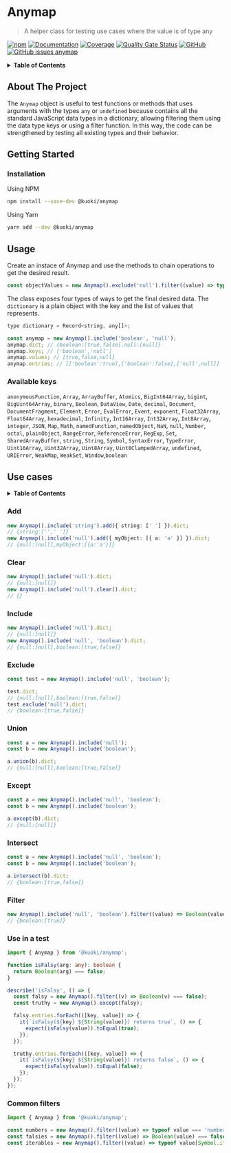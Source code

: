 # Anymap

> A helper class for testing use cases where the value is of type any

[![npm](https://img.shields.io/npm/v/@kuoki/anymap?logo=npm&style=flat-square)](https://www.npmjs.com/package/@kuoki/anymap)
[![Documentation](https://img.shields.io/badge/documentation-done-blue?style=flat-square)](https://ricardojbarrios.github.io/kuoki/anymap/)
[![Coverage](https://img.shields.io/sonar/coverage/kuoki-anymap/master?server=https%3A%2F%2Fsonarcloud.io&style=flat-square)](https://ricardojbarrios.github.io/kuoki/anymap/coverage/)
[![Quality Gate Status](https://img.shields.io/sonar/quality_gate/kuoki-anymap?logo=sonarcloud&server=https%3A%2F%2Fsonarcloud.io&style=flat-square)](https://sonarcloud.io/project/overview?id=kuoki-anymap)
[![GitHub](https://img.shields.io/github/license/ricardojbarrios/kuoki?style=flat-square)](https://github.com/RicardoJBarrios/kuoki/blob/main/LICENSE.md)
[![GitHub issues anymap](https://img.shields.io/github/issues/ricardojbarrios/kuoki/anymap?logo=github&label=issues&style=flat-square)](https://github.com/RicardoJBarrios/kuoki/labels/anymap)

<details>
  <summary><strong>Table of Contents</strong></summary>
  <ol>
    <li><a href="#about-the-project">About The Project</a></li>
    <li><a href="#getting-started">Getting Started</a></li>
    <li><a href="#usage">Usage</a></li>
  </ol>
</details>

## About The Project

The `Anymap` object is useful to test functions or methods that uses arguments with the types `any` or `undefined` because contains all the standard JavaScript data types in a dictionary, allowing filtering them using the data type keys or using a filter function. In this way, the code can be strengthened by testing all existing types and their behavior.

## Getting Started

### Installation

Using NPM

```sh
npm install --save-dev @kuoki/anymap
```

Using Yarn

```sh
yarn add --dev @kuoki/anymap
```

## Usage

Create an instace of Anymap and use the methods to chain operations to get the desired result.

```js
const objectValues = new Anymap().exclude('null').filter((value) => typeof value === 'object').values;
```

The class exposes four types of ways to get the final desired data.
The `dictionary` is a plain object with the key and the list of values that represents.

```js
type dictionary = Record<string, any[]>;
```

```js
const anymap = new Anymap().include('boolean', 'null');
anymap.dict; // {boolean:[true,false],null:[null]}
anymap.keys; // ['boolean','null']
anymap.values; // [true,false,null]
anymap.entries; // [['boolean':true],['boolean':false],['null',null]]
```

### Available keys

`anonymousFunction`, `Array`, `ArrayBuffer`, `Atomics`, `BigInt64Array`, `bigint`, `BigUint64Array`, `binary`, `Boolean`, `DataView`, `Date`, `decimal`, `Document`, `DocumentFragment`, `Element`, `Error`, `EvalError`, `Event`, `exponent`, `Float32Array`, `Float64Array`, `hexadecimal`, `Infinity`, `Int16Array`, `Int32Array`, `Int8Array`, `integer`, `JSON`, `Map`, `Math`, `namedFunction`, `namedObject`, `NaN`, `null`, `Number`, `octal`, `plainObject`, `RangeError`, `ReferenceError`, `RegExp`, `Set`, `SharedArrayBuffer`, `string`, `String`, `Symbol`, `SyntaxError`, `TypeError`, `Uint16Array`, `Uint32Array`, `Uint8Array`, `Uint8ClampedArray`, `undefined`, `URIError`, `WeakMap`, `WeakSet`, `Window`,`boolean`

## Use cases

<details>
  <summary><strong>Table of Contents</strong></summary>
  <ol>
    <li><a href="#add">Add</a></li>
    <li><a href="#clear">Clear</a></li>
    <li><a href="#include">Include</a></li>
    <li><a href="#exclude">Exclude</a></li>
    <li><a href="#union">Union</a></li>
    <li><a href="#except">Except</a></li>
    <li><a href="#filter">Filter</a></li>
    <li><a href="#intersect">Intersect</a></li>
    <li><a href="#use-in-a-test">Use in a test</a></li>
    <li><a href="#common-filters">Common filters</a></li>
  </ol>
</details>

### Add

```ts
new Anymap().include('string').add({ string: [' '] }).dict;
// {string:['',' ']}
new Anymap().include('null').add({ myObject: [{ a: 'a' }] }).dict;
// {null:[null],myObject:[{a:'a'}]}
```

### Clear

```ts
new Anymap().include('null').dict;
// {null:[null]}
new Anymap().include('null').clear().dict;
// {}
```

### Include

```ts
new Anymap().include('null').dict;
// {null:[null]}
new Anymap().include('null', 'boolean').dict;
// {null:[null],boolean:[true,false]}
```

### Exclude

```ts
const test = new Anymap().include('null', 'boolean');

test.dict;
// {null:[null],boolean:[true,false]}
test.exclude('null').dict;
// {boolean:[true,false]}
```

### Union

```ts
const a = new Anymap().include('null');
const b = new Anymap().include('boolean');

a.union(b).dict;
// {null:[null],boolean:[true,false]}
```

### Except

```ts
const a = new Anymap().include('null', 'boolean');
const b = new Anymap().include('boolean');

a.except(b).dict;
// {null:[null]}
```

### Intersect

```ts
const a = new Anymap().include('null', 'boolean');
const b = new Anymap().include('boolean');

a.intersect(b).dict;
// {boolean:[true,false]}
```

### Filter

```ts
new Anymap().include('null', 'boolean').filter((value) => Boolean(value)).dict;
// {boolean:[true]}
```

### Use in a test

```ts
import { Anymap } from '@kuoki/anymap';

function isFalsy(arg: any): boolean {
  return Boolean(arg) === false;
}

describe('isFalsy', () => {
  const falsy = new Anymap().filter((v) => Boolean(v) === false);
  const truthy = new Anymap().except(falsy);

  falsy.entries.forEach(([key, value]) => {
    it(`isFalsy(${key} ${String(value)}) returns true`, () => {
      expect(isFalsy(value)).toEqual(true);
    });
  });

  truthy.entries.forEach(([key, value]) => {
    it(`isFalsy(${key} ${String(value)}) returns false`, () => {
      expect(isFalsy(value)).toEqual(false);
    });
  });
});
```

### Common filters

```js
import { Anymap } from '@kuoki/anymap';

const numbers = new Anymap().filter((value) => typeof value === 'number');
const falsies = new Anymap().filter((value) => Boolean(value) === false);
const iterables = new Anymap().filter((value) => typeof value[Symbol.iterator] === 'function');
```
